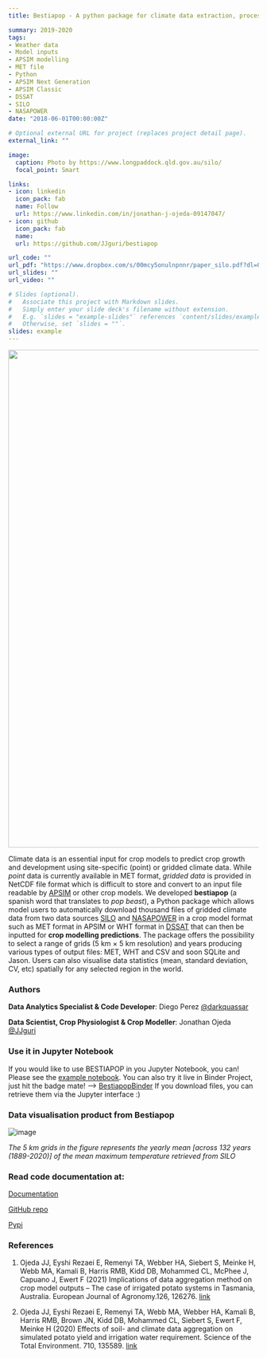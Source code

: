 ```yaml
---
title: Bestiapop - A python package for climate data extraction, processing and visualisation in crop models

summary: 2019-2020
tags:
- Weather data
- Model inputs
- APSIM modelling
- MET file
- Python
- APSIM Next Generation
- APSIM Classic
- DSSAT
- SILO
- NASAPOWER
date: "2018-06-01T00:00:00Z"

# Optional external URL for project (replaces project detail page).
external_link: ""

image:
  caption: Photo by https://www.longpaddock.qld.gov.au/silo/
  focal_point: Smart

links:
- icon: linkedin
  icon_pack: fab
  name: Follow
  url: https://www.linkedin.com/in/jonathan-j-ojeda-09147047/
- icon: github
  icon_pack: fab
  name:
  url: https://github.com/JJguri/bestiapop

url_code: ""
url_pdf: "https://www.dropbox.com/s/00mcy5onulnpnnr/paper_silo.pdf?dl=0"
url_slides: ""
url_video: ""

# Slides (optional).
#   Associate this project with Markdown slides.
#   Simply enter your slide deck's filename without extension.
#   E.g. `slides = "example-slides"` references `content/slides/example-slides.md`.
#   Otherwise, set `slides = ""`.
slides: example
---
```


<img src="https://img.shields.io/pypi/dm/bestiapop?style=flat-square" width="1000"/>

Climate data is an essential input for crop models to predict crop growth and development 
using site-specific (point) or gridded climate data. While *point* data is currently available 
in MET format, *gridded data* is provided in NetCDF file format which is difficult to store and 
convert to an input file readable by [APSIM](https://www.apsim.info) or other crop models. 
We developed **bestiapop** (a spanish word that translates to *pop beast*), a Python package 
which allows model users to automatically download thousand files of gridded climate 
data from two data sources [SILO](https://www.longpaddock.qld.gov.au/silo/gridded-data/) and 
[NASAPOWER](https://power.larc.nasa.gov/) in a crop model format such as 
MET format in APSIM or WHT format in [DSSAT](https://dssat.net/) that can then be inputted 
for **crop modelling predictions**. The package offers the possibility to select a range of grids 
(5 km × 5 km resolution) and years producing various types of output files: MET, WHT and CSV and soon 
SQLite and Jason. Users can also visualise data statistics (mean, standard deviation, CV, etc) spatially 
for any selected region in the world.

### Authors

**Data Analytics Specialist & Code Developer**: Diego Perez [@darkquassar](https://github.com/darkquasar)

**Data Scientist, Crop Physiologist & Crop Modeller**: Jonathan Ojeda [@JJguri](https://github.com/JJguri)

### Use it in Jupyter Notebook
If you would like to use BESTIAPOP in you Jupyter Notebook, you can! Please see the [example notebook](https://github.com/JJguri/bestiapop/blob/master/sample-data/ExampleMapsTasmania.ipynb).
You can also try it live in Binder Project, just hit the badge mate! --> [BestiapopBinder](https://mybinder.org/v2/gh/JJguri/bestiapop/HEAD?filepath=sample-data%2FExampleMapsTasmania.ipynb)
If you download files, you can retrieve them via the Jupyter interface :)

### Data visualisation product from Bestiapop
![image](/img/projects/tassie.png)

_The 5 km grids in the figure represents the yearly mean [across 132 years (1889-2020)] of 
the mean maximum temperature retrieved from SILO_

### Read code documentation at:

[Documentation](https://bestiapop.readthedocs.io/en/latest/?badge=latest)

[GitHub repo](https://github.com/JJguri/bestiapop)

[Pypi](https://pypi.org/project/bestiapop/)

### References
1. Ojeda JJ, Eyshi Rezaei E, Remenyi TA, Webber HA, Siebert S, Meinke H, Webb MA, Kamali B, Harris RMB, Kidd DB, Mohammed CL, McPhee J, Capuano J, Ewert F (2021) Implications of data aggregation method on crop model outputs – The case of irrigated potato systems in Tasmania, Australia. 
European Journal of Agronomy.126, 126276. [link](doi.org/10.1016/j.eja.2021.126276)

2. Ojeda JJ, Eyshi Rezaei E, Remenyi TA, Webb MA, Webber HA, Kamali B, Harris RMB, Brown JN, Kidd DB, Mohammed CL, Siebert S, Ewert F, Meinke H (2020) Effects of soil- and climate data aggregation on simulated potato yield and irrigation water requirement. 
Science of the Total Environment. 710, 135589. [link](doi:10.1016/j.scitotenv.2019.135589)
